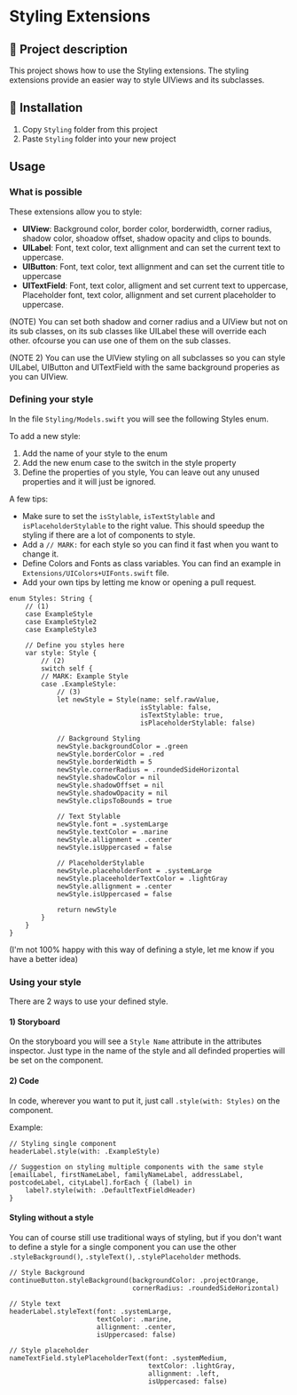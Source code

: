 # Styling Extensions

## 📖 Project description
This project shows how to use the Styling extensions.
The styling extensions provide an easier way to style UIViews and its subclasses.

##  🔧 Installation
1. Copy `Styling` folder from this project
2. Paste `Styling` folder into your new project

## Usage

### What is possible

These extensions allow you to style:

* **UIView**: Background color, border color, borderwidth, corner radius, shadow color, shoadow offset, shadow opacity and clips to bounds.
*  **UILabel**: Font, text color, text allignment and can set the current text to uppercase.
*  **UIButton**: Font, text color, text allignment and can set the current title to uppercase
*  **UITextField**: Font, text color, alligment and set current text to uppercase, Placeholder font, text color, allignment and set current placeholder to uppercase.

(NOTE) You can set both shadow and corner radius and a UIView but not on its sub classes, on its sub classes like UILabel these will override each other.
ofcourse you can use one of them on the sub classes.

(NOTE 2) You can use the UIView styling on all subclasses so you can style UILabel, UIButton and UITextField with the same background properies as you can UIView.

### Defining your style

In the file `Styling/Models.swift` you will see the following Styles enum.

To add a new style:

1. Add the name of your style to the enum
2. Add the new enum case to the switch in the style property
3. Define the properties of you style, You can leave out any unused properties and it will just be ignored.

A few tips:

* Make sure to set the `isStylable`, `isTextStylable` and `isPlaceholderStylable` to the right value. This should speedup the styling if there are a lot of components to style.
* Add a `// MARK:` for each style so you can find it fast when you want to change it.
* Define Colors and Fonts as class variables. You can find an example in `Extensions/UIColors+UIFonts.swift` file.
* Add your own tips by letting me know or opening a pull request.


```
enum Styles: String {
    // (1)
	case ExampleStyle
	case ExampleStyle2
	case ExampleStyle3
    
    // Define you styles here
    var style: Style {
        // (2)
        switch self {
        // MARK: Example Style
        case .ExampleStyle:
            // (3)
            let newStyle = Style(name: self.rawValue,
                                 isStylable: false,
                                 isTextStylable: true,
                                 isPlaceholderStylable: false)
            
            // Background Styling
            newStyle.backgroundColor = .green
            newStyle.borderColor = .red
            newStyle.borderWidth = 5
            newStyle.cornerRadius = .roundedSideHorizontal
            newStyle.shadowColor = nil
            newStyle.shadowOffset = nil
            newStyle.shadowOpacity = nil
            newStyle.clipsToBounds = true
            
            // Text Stylable
            newStyle.font = .systemLarge
            newStyle.textColor = .marine
            newStyle.allignment = .center
            newStyle.isUppercased = false
            
            // PlaceholderStylable
            newStyle.placeholderFont = .systemLarge
            newStyle.placeeholderTextColor = .lightGray
            newStyle.allignment = .center
            newStyle.isUppercased = false
            
            return newStyle
        }
    }
}
```
(I'm not 100% happy with this way of defining a style, let me know if you have a better idea)

### Using your style


There are 2 ways to use your defined style.

#### 1) Storyboard
On the storyboard you will see a `Style Name` attribute in the attributes inspector.
Just type in the name of the style and all definded properties will be set on the component.

#### 2) Code

In code, wherever you want to put it, just call `.style(with: Styles)` on the component.

Example:

```
// Styling single component
headerLabel.style(with: .ExampleStyle)

// Suggestion on styling multiple components with the same style
[emailLabel, firstNameLabel, familyNameLabel, addressLabel, postcodeLabel, cityLabel].forEach { (label) in
    label?.style(with: .DefaultTextFieldHeader)
}
```

#### Styling without a style

You can of course still use traditional ways of styling, but if you don't want to define a style for a single component you can use the other `.styleBackground()`, `.styleText()`, `.stylePlaceholder` methods.

```
// Style Background
continueButton.styleBackground(backgroundColor: .projectOrange,
                               cornerRadius: .roundedSideHorizontal)

// Style text
headerLabel.styleText(font: .systemLarge,
                      textColor: .marine,
                      allignment: .center,
                      isUppercased: false)

// Style placeholder
nameTextField.stylePlaceholderText(font: .systemMedium,
								   textColor: .lightGray,
								   allignment: .left,
								   isUppercased: false)

```
